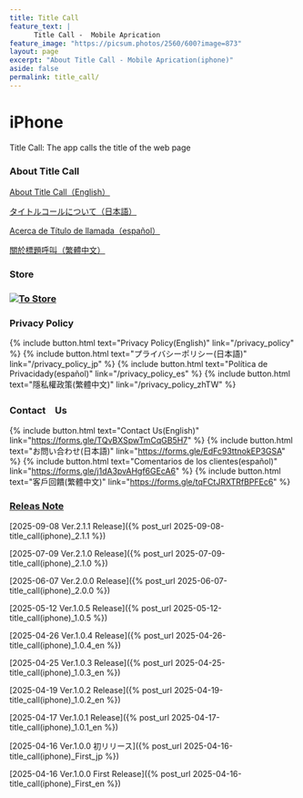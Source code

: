 ```yaml
---
title: Title Call
feature_text: |
      Title Call -  Mobile Aprication
feature_image: "https://picsum.photos/2560/600?image=873"
layout: page
excerpt: "About Title Call - Mobile Aprication(iphone)"
aside: false
permalink: title_call/
---
```


[link-0]: /
[link-1]: /about_titlecall_i_en
[link-2]: /about_titlecall_i_jp
[link-3]: https://apple.co/4jAiQKn
[link-4]: /about_titlecall_i_es
[link-5]: /about_titlecall_i_zhTW

# iPhone
Title Call: The app calls the title of the web page

###  About Title Call
 [About Title Call（English）][link-1]
 
 [タイトルコールについて（日本語）][link-2]

 [Acerca de Título de llamada（español）][link-4]
 
 [關於標題呼叫（繁體中文）][link-5]

###  Store
### [![To Store](/assets/title_call/Ver2.1.1_300px.png)][link-3]

###  Privacy Policy

 {% include button.html text="Privacy Policy(English)" link="/privacy_policy" %}
 {% include button.html text="プライバシーポリシー(日本語)" link="/privacy_policy_jp" %}
 {% include button.html text="Política de Privacidady(español)" link="/privacy_policy_es" %}
 {% include button.html text="隱私權政策(繁體中文)" link="/privacy_policy_zhTW" %}

###  Contact　Us

 {% include button.html text="Contact Us(English)" link="https://forms.gle/TQvBXSpwTmCqGB5H7" %}
 {% include button.html text="お問い合わせ(日本語)" link="https://forms.gle/EdFc93ttnokEP3GSA" %}
 {% include button.html text="Comentarios de los clientes(español)" link="https://forms.gle/j1dA3pvAHgf6GEcA6" %}
 {% include button.html text="客戶回饋(繁體中文)" link="https://forms.gle/tqFCtJRXTRfBPFEc6" %}
 
###  [Releas Note][link-0]

[2025-09-08 Ver.2.1.1 Release]({% post_url 2025-09-08-title_call(iphone)_2.1.1 %})

[2025-07-09 Ver.2.1.0 Release]({% post_url 2025-07-09-title_call(iphone)_2.1.0 %})

[2025-06-07 Ver.2.0.0 Release]({% post_url 2025-06-07-title_call(iphone)_2.0.0 %})

[2025-05-12 Ver.1.0.5 Release]({% post_url 2025-05-12-title_call(iphone)_1.0.5 %})

[2025-04-26 Ver.1.0.4 Release]({% post_url 2025-04-26-title_call(iphone)_1.0.4_en %})

[2025-04-25 Ver.1.0.3 Release]({% post_url 2025-04-25-title_call(iphone)_1.0.3_en %})

[2025-04-19 Ver.1.0.2 Release]({% post_url 2025-04-19-title_call(iphone)_1.0.2_en %})

[2025-04-17 Ver.1.0.1 Release]({% post_url 2025-04-17-title_call(iphone)_1.0.1_en %})

[2025-04-16 Ver.1.0.0 初リリース]({% post_url 2025-04-16-title_call(iphone)_First_jp %})

[2025-04-16 Ver.1.0.0 First Release]({% post_url 2025-04-16-title_call(iphone)_First_en %})
